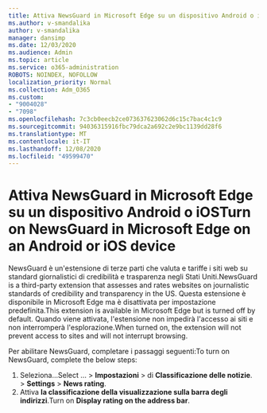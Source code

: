 ```yaml
---
title: Attiva NewsGuard in Microsoft Edge su un dispositivo Android o iOS
ms.author: v-smandalika
author: v-smandalika
manager: dansimp
ms.date: 12/03/2020
ms.audience: Admin
ms.topic: article
ms.service: o365-administration
ROBOTS: NOINDEX, NOFOLLOW
localization_priority: Normal
ms.collection: Adm_O365
ms.custom:
- "9004028"
- "7098"
ms.openlocfilehash: 7c3cb0eecb2ce073637623062d6c15c7bac4c1c9
ms.sourcegitcommit: 94036315916fbc79dca2a692c2e9bc1139dd28f6
ms.translationtype: MT
ms.contentlocale: it-IT
ms.lasthandoff: 12/08/2020
ms.locfileid: "49599470"
---
```

# <a name="turn-on-newsguard-in-microsoft-edge-on-an-android-or-ios-device"></a><span data-ttu-id="a9c48-102">Attiva NewsGuard in Microsoft Edge su un dispositivo Android o iOS</span><span class="sxs-lookup"><span data-stu-id="a9c48-102">Turn on NewsGuard in Microsoft Edge on an Android or iOS device</span></span>

<span data-ttu-id="a9c48-103">NewsGuard è un'estensione di terze parti che valuta e tariffe i siti web su standard giornalistici di credibilità e trasparenza negli Stati Uniti.</span><span class="sxs-lookup"><span data-stu-id="a9c48-103">NewsGuard is a third-party extension that assesses and rates websites on journalistic standards of credibility and transparency in the US.</span></span> <span data-ttu-id="a9c48-104">Questa estensione è disponibile in Microsoft Edge ma è disattivata per impostazione predefinita.</span><span class="sxs-lookup"><span data-stu-id="a9c48-104">This extension is available in Microsoft Edge but is turned off by default.</span></span> <span data-ttu-id="a9c48-105">Quando viene attivata, l'estensione non impedirà l'accesso ai siti e non interromperà l'esplorazione.</span><span class="sxs-lookup"><span data-stu-id="a9c48-105">When turned on, the extension will not prevent access to sites and will not interrupt browsing.</span></span>

<span data-ttu-id="a9c48-106">Per abilitare NewsGuard, completare i passaggi seguenti:</span><span class="sxs-lookup"><span data-stu-id="a9c48-106">To turn on NewsGuard, complete the below steps:</span></span>
1. <span data-ttu-id="a9c48-107">Seleziona...</span><span class="sxs-lookup"><span data-stu-id="a9c48-107">Select …</span></span><span data-ttu-id="a9c48-108"> > **Impostazioni**  >  di **Classificazione delle notizie**.</span><span class="sxs-lookup"><span data-stu-id="a9c48-108"> > **Settings** > **News rating**.</span></span>
2. <span data-ttu-id="a9c48-109">Attiva **la classificazione della visualizzazione sulla barra degli indirizzi**.</span><span class="sxs-lookup"><span data-stu-id="a9c48-109">Turn on **Display rating on the address bar**.</span></span>